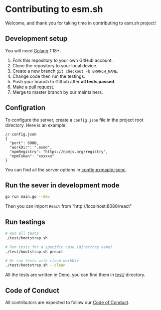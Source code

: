# Contributing to esm.sh

Welcome, and thank you for taking time in contributing to esm.sh project!

## Development setup

You will need [Golang](https://golang.org/) 1.18+.

1. Fork this repository to your own GitHub account.
2. Clone the repository to your local device.
3. Create a new branch `git checkout -b BRANCH_NAME`.
4. Change code then run the testings.
5. Push your branch to Github after **all tests passed**.
6. Make a [pull request](https://github.com/esm-dev/esm.sh/pulls).
7. Merge to master branch by our maintainers.

## Configration

To configure the server,  create a `config.json` file in the project root directory. Here is an example:

```jsonc
// config.json
{
  "port": 8080,
  "workDir": ".esmd",
  "npmRegistry": "https://npmjs.org/registry",
  "npmToken": "xxxxxx"
}
```

You can find all the server options in [config.exmaple.jsonc](./config.example.jsonc).

## Run the sever in development mode

```bash
go run main.go --dev
```

Then you can import `React` from "http://localhost:8080/react"

## Run testings

```bash
# Run all tests
./test/bootstrap.sh

# Run tests for a specific case (directory name)
./test/bootstrap.sh preact

# Or run tests with clean workDir
./test/bootstrap.sh --clean
```

All the tests are written in Deno, you can find them in [test/](./test) directory.

## Code of Conduct

All contributors are expected to follow our [Code of Conduct](CODE_OF_CONDUCT.md).
